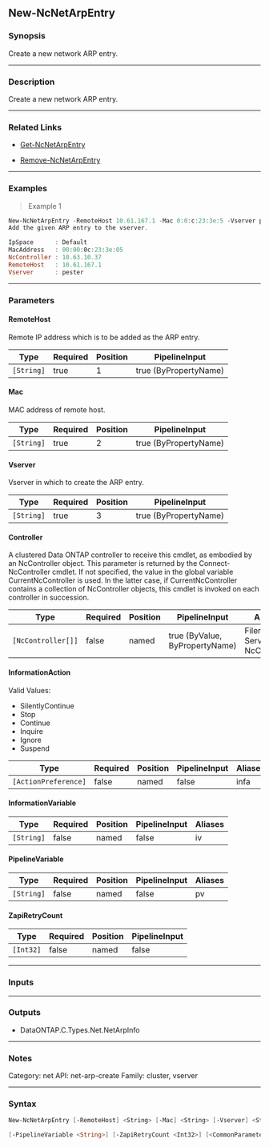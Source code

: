 New-NcNetArpEntry
-----------------

### Synopsis
Create a new network ARP entry.

---

### Description

Create a new network ARP entry.

---

### Related Links
* [Get-NcNetArpEntry](Get-NcNetArpEntry)

* [Remove-NcNetArpEntry](Remove-NcNetArpEntry)

---

### Examples
> Example 1

```PowerShell
New-NcNetArpEntry -RemoteHost 10.61.167.1 -Mac 0:0:c:23:3e:5 -Vserver pester
Add the given ARP entry to the vserver.

IpSpace      : Default
MacAddress   : 00:00:0c:23:3e:05
NcController : 10.63.10.37
RemoteHost   : 10.61.167.1
Vserver      : pester

```

---

### Parameters
#### **RemoteHost**
Remote IP address which is to be added as the ARP entry.

|Type      |Required|Position|PipelineInput        |
|----------|--------|--------|---------------------|
|`[String]`|true    |1       |true (ByPropertyName)|

#### **Mac**
MAC address of remote host.

|Type      |Required|Position|PipelineInput        |
|----------|--------|--------|---------------------|
|`[String]`|true    |2       |true (ByPropertyName)|

#### **Vserver**
Vserver in which to create the ARP entry.

|Type      |Required|Position|PipelineInput        |
|----------|--------|--------|---------------------|
|`[String]`|true    |3       |true (ByPropertyName)|

#### **Controller**
A clustered Data ONTAP controller to receive this cmdlet, as embodied by an NcController object.  This parameter is returned by the Connect-NcController cmdlet.  If not specified, the value in the global variable CurrentNcController is used.  In the latter case, if CurrentNcController contains a collection of NcController objects, this cmdlet is invoked on each controller in succession.

|Type              |Required|Position|PipelineInput                 |Aliases                          |
|------------------|--------|--------|------------------------------|---------------------------------|
|`[NcController[]]`|false   |named   |true (ByValue, ByPropertyName)|Filer<br/>Server<br/>NcController|

#### **InformationAction**

Valid Values:

* SilentlyContinue
* Stop
* Continue
* Inquire
* Ignore
* Suspend

|Type                |Required|Position|PipelineInput|Aliases|
|--------------------|--------|--------|-------------|-------|
|`[ActionPreference]`|false   |named   |false        |infa   |

#### **InformationVariable**

|Type      |Required|Position|PipelineInput|Aliases|
|----------|--------|--------|-------------|-------|
|`[String]`|false   |named   |false        |iv     |

#### **PipelineVariable**

|Type      |Required|Position|PipelineInput|Aliases|
|----------|--------|--------|-------------|-------|
|`[String]`|false   |named   |false        |pv     |

#### **ZapiRetryCount**

|Type     |Required|Position|PipelineInput|
|---------|--------|--------|-------------|
|`[Int32]`|false   |named   |false        |

---

### Inputs

---

### Outputs
* DataONTAP.C.Types.Net.NetArpInfo

---

### Notes
Category: net
API: net-arp-create
Family: cluster, vserver

---

### Syntax
```PowerShell
New-NcNetArpEntry [-RemoteHost] <String> [-Mac] <String> [-Vserver] <String> [-Controller <NcController[]>] [-InformationAction <ActionPreference>] [-InformationVariable <String>] 
```
```PowerShell
[-PipelineVariable <String>] [-ZapiRetryCount <Int32>] [<CommonParameters>]
```
